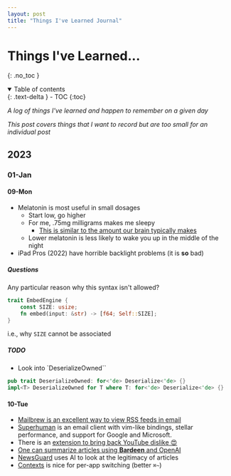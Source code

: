 ```yaml
---
layout: post
title: "Things I've Learned Journal"
---
```


# Things I've Learned...
{: .no_toc }

<details open markdown="block">
  <summary>
    Table of contents
  </summary>
  {: .text-delta }
- TOC
{:toc}
</details>

_A log of things I've learned and happen to remember on a given day_

_This post covers things that I want to record but are too small for an individual post_

## 2023

### 01-Jan

#### 09-Mon

- Melatonin is most useful in small dosages 
  - Start low, go higher
  - For me, .75mg milligrams makes me sleepy
    - [This is similar to the amount our brain typically makes](https://symphonynaturalhealth.com/blogs/blog/melatonin-used-for-more-than-sleep-related-issues-and-why-less-is-more-when-it-comes-to-dose)
  - Lower melatonin is less likely to wake you up in the middle of the night
- iPad Pros (2022) have horrible backlight problems (it is **so** bad)

##### Questions 

Any particular reason why this syntax isn't allowed?
```rust
trait EmbedEngine {
    const SIZE: usize;
    fn embed(input: &str) -> [f64; Self::SIZE];
}
```
i.e., why `SIZE` cannot be associated

##### TODO
- Look into `DeserializeOwned``

```rust
pub trait DeserializeOwned: for<'de> Deserialize<'de> {}
impl<T> DeserializeOwned for T where T: for<'de> Deserialize<'de> {}
```

#### 10-Tue

- [Mailbrew is an excellent way to view RSS feeds in email](https://mailbrew.com/)
- [Superhuman](https://superhuman.com/) is an email client with vim-like bindings, stellar performance, and support for Google and Microsoft. 
- There is an [extension to bring back YouTube dislike 😍](https://chrome.google.com/webstore/detail/return-youtube-dislike/gebbhagfogifgggkldgodflihgfeippi)
- [One can summarize articles using **Bardeen** and OpenAI](https://www.bardeen.ai/playbooks/summarize-current-page-openai)
- [NewsGuard](https://chrome.google.com/webstore/detail/newsguard/hcgajcpgaalgpeholhdooeddllhedegi) uses AI to look at the legitimacy of articles
- [Contexts](https://contexts.co/) is nice for per-app switching (better `⌘~`)
